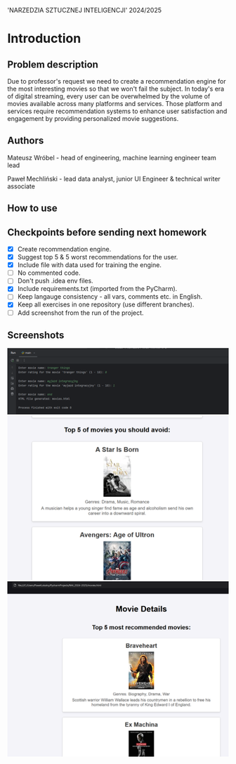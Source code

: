 'NARZEDZIA SZTUCZNEJ INTELIGENCJI' 2024/2025

# Introduction

## Problem description
Due to professor's request we need to create a recommendation engine for the most interesting movies so that we won't fail the subject. In today's era of digital streaming, every user can be overwhelmed by the volume of movies available across many platforms and services. Those platform and services require recommendation systems to enhance user satisfaction and engagement by providing personalized movie suggestions.

## Authors
Mateusz Wróbel - head of engineering, machine learning engineer team lead

Paweł Mechliński - lead data analyst, junior UI Engineer & technical writer associate

## How to use


## Checkpoints before sending next homework
- [x] Create recommendation engine.
- [x] Suggest top 5 & 5 worst recommendations for the user.
- [x] Include file with data used for training the engine.
- [ ] No commented code.
- [ ] Don't push .idea env files.
- [x] Include requirements.txt (imported from the PyCharm).
- [ ] Keep langauge consistency - all vars, comments etc. in English.
- [x] Keep all exercises in one repository (use different branches).
- [ ] Add screenshot from the run of the project.

## Screenshots
![img.png](img.png)
![img_1.png](img_1.png)
![img_2.png](img_2.png)